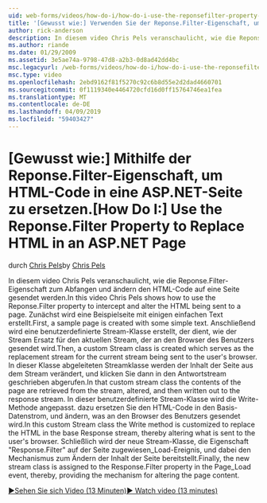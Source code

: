 ```yaml
---
uid: web-forms/videos/how-do-i/how-do-i-use-the-reponsefilter-property-to-replace-html-in-an-aspnet-page
title: '[Gewusst wie:] Verwenden Sie der Reponse.Filter-Eigenschaft, um HTML-Code in eine ASP.NET-Seite ersetzen | Microsoft-Dokumentation'
author: rick-anderson
description: In diesem video Chris Pels veranschaulicht, wie die Reponse.Filter-Eigenschaft zum Abfangen und ändern den HTML-Code auf eine Seite gesendet werden. Zuerst wird eine Beispielseite w erstellt...
ms.author: riande
ms.date: 01/29/2009
ms.assetid: 3e5ae74a-9798-47d8-a2b3-0d8ad42dd4bc
msc.legacyurl: /web-forms/videos/how-do-i/how-do-i-use-the-reponsefilter-property-to-replace-html-in-an-aspnet-page
msc.type: video
ms.openlocfilehash: 2ebd9162f81f5270c92c6b8d55e2d2dad4660701
ms.sourcegitcommit: 0f1119340e4464720cfd16d0ff15764746ea1fea
ms.translationtype: MT
ms.contentlocale: de-DE
ms.lasthandoff: 04/09/2019
ms.locfileid: "59403427"
---
```

# <a name="how-do-i-use-the-reponsefilter-property-to-replace-html-in-an-aspnet-page"></a><span data-ttu-id="7bab4-104">[Gewusst wie:] Mithilfe der Reponse.Filter-Eigenschaft, um HTML-Code in eine ASP.NET-Seite zu ersetzen.</span><span class="sxs-lookup"><span data-stu-id="7bab4-104">[How Do I:] Use the Reponse.Filter Property to Replace HTML in an ASP.NET Page</span></span>

<span data-ttu-id="7bab4-105">durch [Chris Pels](https://twitter.com/chrispels)</span><span class="sxs-lookup"><span data-stu-id="7bab4-105">by [Chris Pels](https://twitter.com/chrispels)</span></span>

<span data-ttu-id="7bab4-106">In diesem video Chris Pels veranschaulicht, wie die Reponse.Filter-Eigenschaft zum Abfangen und ändern den HTML-Code auf eine Seite gesendet werden.</span><span class="sxs-lookup"><span data-stu-id="7bab4-106">In this video Chris Pels shows how to use the Reponse.Filter property to intercept and alter the HTML being sent to a page.</span></span> <span data-ttu-id="7bab4-107">Zunächst wird eine Beispielseite mit einigen einfachen Text erstellt.</span><span class="sxs-lookup"><span data-stu-id="7bab4-107">First, a sample page is created with some simple text.</span></span> <span data-ttu-id="7bab4-108">Anschließend wird eine benutzerdefinierte Stream-Klasse erstellt, der dient, wie der Stream Ersatz für den aktuellen Stream, der an den Browser des Benutzers gesendet wird.</span><span class="sxs-lookup"><span data-stu-id="7bab4-108">Then, a custom Stream class is created which serves as the replacement stream for the current stream being sent to the user's browser.</span></span> <span data-ttu-id="7bab4-109">In dieser Klasse abgeleiteten Streamklasse werden der Inhalt der Seite aus dem Stream verändert, und klicken Sie dann in den Antwortstream geschrieben abgerufen.</span><span class="sxs-lookup"><span data-stu-id="7bab4-109">In that custom stream class the contents of the page are retrieved from the stream, altered, and then written out to the response stream.</span></span> <span data-ttu-id="7bab4-110">In dieser benutzerdefinierte Stream-Klasse wird die Write-Methode angepasst. dazu ersetzen Sie den HTML-Code in den Basis-Datenstrom, und ändern, was an den Browser des Benutzers gesendet wird.</span><span class="sxs-lookup"><span data-stu-id="7bab4-110">In this custom Stream class the Write method is customized to replace the HTML in the base Response stream, thereby altering what is sent to the user's browser.</span></span> <span data-ttu-id="7bab4-111">Schließlich wird der neue Stream-Klasse, die Eigenschaft "Response.Filter" auf der Seite zugewiesen\_Load-Ereignis, und dabei den Mechanismus zum Ändern der Inhalt der Seite bereitstellt.</span><span class="sxs-lookup"><span data-stu-id="7bab4-111">Finally, the new stream class is assigned to the Response.Filter property in the Page\_Load event, thereby, providing the mechanism for altering the page content.</span></span>

[<span data-ttu-id="7bab4-112">&#9654;Sehen Sie sich Video (13 Minuten)</span><span class="sxs-lookup"><span data-stu-id="7bab4-112">&#9654; Watch video (13 minutes)</span></span>](https://channel9.msdn.com/Blogs/ASP-NET-Site-Videos/how-do-i-use-the-reponsefilter-property-to-replace-html-in-an-aspnet-page)
